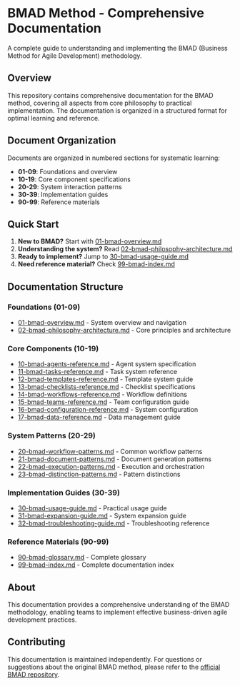 # BMAD Method - Comprehensive Documentation

A complete guide to understanding and implementing the BMAD (Business Method for Agile Development) methodology.

## Overview

This repository contains comprehensive documentation for the BMAD method, covering all aspects from core philosophy to practical implementation. The documentation is organized in a structured format for optimal learning and reference.

## Document Organization

Documents are organized in numbered sections for systematic learning:

- **01-09**: Foundations and overview
- **10-19**: Core component specifications  
- **20-29**: System interaction patterns
- **30-39**: Implementation guides
- **90-99**: Reference materials

## Quick Start

1. **New to BMAD?** Start with [01-bmad-overview.md](01-bmad-overview.md)
2. **Understanding the system?** Read [02-bmad-philosophy-architecture.md](02-bmad-philosophy-architecture.md)
3. **Ready to implement?** Jump to [30-bmad-usage-guide.md](30-bmad-usage-guide.md)
4. **Need reference material?** Check [99-bmad-index.md](99-bmad-index.md)

## Documentation Structure

### Foundations (01-09)
- [01-bmad-overview.md](01-bmad-overview.md) - System overview and navigation
- [02-bmad-philosophy-architecture.md](02-bmad-philosophy-architecture.md) - Core principles and architecture

### Core Components (10-19)
- [10-bmad-agents-reference.md](10-bmad-agents-reference.md) - Agent system specification
- [11-bmad-tasks-reference.md](11-bmad-tasks-reference.md) - Task system reference
- [12-bmad-templates-reference.md](12-bmad-templates-reference.md) - Template system guide
- [13-bmad-checklists-reference.md](13-bmad-checklists-reference.md) - Checklist specifications
- [14-bmad-workflows-reference.md](14-bmad-workflows-reference.md) - Workflow definitions
- [15-bmad-teams-reference.md](15-bmad-teams-reference.md) - Team configuration guide
- [16-bmad-configuration-reference.md](16-bmad-configuration-reference.md) - System configuration
- [17-bmad-data-reference.md](17-bmad-data-reference.md) - Data management guide

### System Patterns (20-29)
- [20-bmad-workflow-patterns.md](20-bmad-workflow-patterns.md) - Common workflow patterns
- [21-bmad-document-patterns.md](21-bmad-document-patterns.md) - Document generation patterns
- [22-bmad-execution-patterns.md](22-bmad-execution-patterns.md) - Execution and orchestration
- [23-bmad-distinction-patterns.md](23-bmad-distinction-patterns.md) - Pattern distinctions

### Implementation Guides (30-39)
- [30-bmad-usage-guide.md](30-bmad-usage-guide.md) - Practical usage guide
- [31-bmad-expansion-guide.md](31-bmad-expansion-guide.md) - System expansion guide
- [32-bmad-troubleshooting-guide.md](32-bmad-troubleshooting-guide.md) - Troubleshooting reference

### Reference Materials (90-99)
- [90-bmad-glossary.md](90-bmad-glossary.md) - Complete glossary
- [99-bmad-index.md](99-bmad-index.md) - Complete documentation index

## About

This documentation provides a comprehensive understanding of the BMAD methodology, enabling teams to implement effective business-driven agile development practices.

## Contributing

This documentation is maintained independently. For questions or suggestions about the original BMAD method, please refer to the [official BMAD repository](https://github.com/bmadcode/bmad-method).